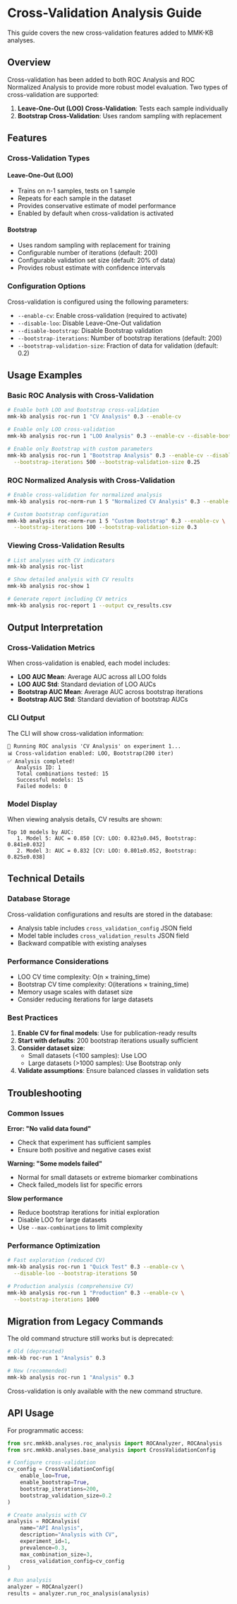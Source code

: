 # Cross-Validation Analysis Guide

This guide covers the new cross-validation features added to MMK-KB analyses.

## Overview

Cross-validation has been added to both ROC Analysis and ROC Normalized Analysis to provide more robust model evaluation. Two types of cross-validation are supported:

1. **Leave-One-Out (LOO) Cross-Validation**: Tests each sample individually
2. **Bootstrap Cross-Validation**: Uses random sampling with replacement

## Features

### Cross-Validation Types

#### Leave-One-Out (LOO)
- Trains on n-1 samples, tests on 1 sample
- Repeats for each sample in the dataset
- Provides conservative estimate of model performance
- Enabled by default when cross-validation is activated

#### Bootstrap
- Uses random sampling with replacement for training
- Configurable number of iterations (default: 200)
- Configurable validation set size (default: 20% of data)
- Provides robust estimate with confidence intervals

### Configuration Options

Cross-validation is configured using the following parameters:

- `--enable-cv`: Enable cross-validation (required to activate)
- `--disable-loo`: Disable Leave-One-Out validation
- `--disable-bootstrap`: Disable Bootstrap validation
- `--bootstrap-iterations`: Number of bootstrap iterations (default: 200)
- `--bootstrap-validation-size`: Fraction of data for validation (default: 0.2)

## Usage Examples

### Basic ROC Analysis with Cross-Validation

```bash
# Enable both LOO and Bootstrap cross-validation
mmk-kb analysis roc-run 1 "CV Analysis" 0.3 --enable-cv

# Enable only LOO cross-validation
mmk-kb analysis roc-run 1 "LOO Analysis" 0.3 --enable-cv --disable-bootstrap

# Enable only Bootstrap with custom parameters
mmk-kb analysis roc-run 1 "Bootstrap Analysis" 0.3 --enable-cv --disable-loo \
  --bootstrap-iterations 500 --bootstrap-validation-size 0.25
```

### ROC Normalized Analysis with Cross-Validation

```bash
# Enable cross-validation for normalized analysis
mmk-kb analysis roc-norm-run 1 5 "Normalized CV Analysis" 0.3 --enable-cv

# Custom bootstrap configuration
mmk-kb analysis roc-norm-run 1 5 "Custom Bootstrap" 0.3 --enable-cv \
  --bootstrap-iterations 100 --bootstrap-validation-size 0.3
```

### Viewing Cross-Validation Results

```bash
# List analyses with CV indicators
mmk-kb analysis roc-list

# Show detailed analysis with CV results
mmk-kb analysis roc-show 1

# Generate report including CV metrics
mmk-kb analysis roc-report 1 --output cv_results.csv
```

## Output Interpretation

### Cross-Validation Metrics

When cross-validation is enabled, each model includes:

- **LOO AUC Mean**: Average AUC across all LOO folds
- **LOO AUC Std**: Standard deviation of LOO AUCs
- **Bootstrap AUC Mean**: Average AUC across bootstrap iterations
- **Bootstrap AUC Std**: Standard deviation of bootstrap AUCs

### CLI Output

The CLI will show cross-validation information:

```
🔄 Running ROC analysis 'CV Analysis' on experiment 1...
📊 Cross-validation enabled: LOO, Bootstrap(200 iter)
✅ Analysis completed!
   Analysis ID: 1
   Total combinations tested: 15
   Successful models: 15
   Failed models: 0
```

### Model Display

When viewing analysis details, CV results are shown:

```
Top 10 models by AUC:
   1. Model 5: AUC = 0.850 [CV: LOO: 0.823±0.045, Bootstrap: 0.841±0.032]
   2. Model 3: AUC = 0.832 [CV: LOO: 0.801±0.052, Bootstrap: 0.825±0.038]
```

## Technical Details

### Database Storage

Cross-validation configurations and results are stored in the database:

- Analysis table includes `cross_validation_config` JSON field
- Model table includes `cross_validation_results` JSON field
- Backward compatible with existing analyses

### Performance Considerations

- LOO CV time complexity: O(n × training_time)
- Bootstrap CV time complexity: O(iterations × training_time)
- Memory usage scales with dataset size
- Consider reducing iterations for large datasets

### Best Practices

1. **Enable CV for final models**: Use for publication-ready results
2. **Start with defaults**: 200 bootstrap iterations usually sufficient
3. **Consider dataset size**: 
   - Small datasets (<100 samples): Use LOO
   - Large datasets (>1000 samples): Use Bootstrap only
4. **Validate assumptions**: Ensure balanced classes in validation sets

## Troubleshooting

### Common Issues

**Error: "No valid data found"**
- Check that experiment has sufficient samples
- Ensure both positive and negative cases exist

**Warning: "Some models failed"**
- Normal for small datasets or extreme biomarker combinations
- Check failed_models list for specific errors

**Slow performance**
- Reduce bootstrap iterations for initial exploration
- Disable LOO for large datasets
- Use `--max-combinations` to limit complexity

### Performance Optimization

```bash
# Fast exploration (reduced CV)
mmk-kb analysis roc-run 1 "Quick Test" 0.3 --enable-cv \
  --disable-loo --bootstrap-iterations 50

# Production analysis (comprehensive CV)
mmk-kb analysis roc-run 1 "Production" 0.3 --enable-cv \
  --bootstrap-iterations 1000
```

## Migration from Legacy Commands

The old command structure still works but is deprecated:

```bash
# Old (deprecated)
mmk-kb roc-run 1 "Analysis" 0.3

# New (recommended)
mmk-kb analysis roc-run 1 "Analysis" 0.3
```

Cross-validation is only available with the new command structure.

## API Usage

For programmatic access:

```python
from src.mmkkb.analyses.roc_analysis import ROCAnalyzer, ROCAnalysis
from src.mmkkb.analyses.base_analysis import CrossValidationConfig

# Configure cross-validation
cv_config = CrossValidationConfig(
    enable_loo=True,
    enable_bootstrap=True,
    bootstrap_iterations=200,
    bootstrap_validation_size=0.2
)

# Create analysis with CV
analysis = ROCAnalysis(
    name="API Analysis",
    description="Analysis with CV",
    experiment_id=1,
    prevalence=0.3,
    max_combination_size=3,
    cross_validation_config=cv_config
)

# Run analysis
analyzer = ROCAnalyzer()
results = analyzer.run_roc_analysis(analysis)
```